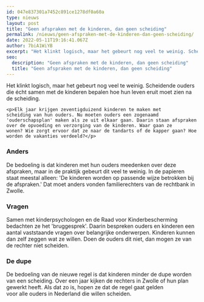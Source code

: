 ```yaml
---
id: 047e837301a7452c891ce1278df0a60a
type: nieuws
layout: post
title: "Geen afspraken met de kinderen, dan geen scheiding"
permalink: /nieuws/geen-afspraken-met-de-kinderen-dan-geen-scheiding/
date: 2022-05-11T19:16:41.067Z
author: 7biA1WiYB
excerpt: "Het klinkt logisch, maar het gebeurt nog veel te weinig. Scheidende ouders die écht samen met de kinderen bepalen hoe hun leven eruit moet zien na de scheiding.  "
seo:
  description: "Geen afspraken met de kinderen, dan geen scheiding"
  title: "Geen afspraken met de kinderen, dan geen scheiding"
---
```

Het klinkt logisch, maar het gebeurt nog veel te weinig. Scheidende ouders die écht samen met de kinderen bepalen hoe hun leven eruit moet zien na de scheiding.  

    <p>Elk jaar krijgen zeventigduizend kinderen te maken met scheiding van hun ouders. Nu moeten ouders een zogenaamd 'ouderschapsplan' maken als ze uit elkaar gaan. Daarin staan afspraken over de opvoeding en verzorging van de kinderen. Waar gaan ze wonen? Wie zorgt ervoor dat ze naar de tandarts of de kapper gaan? Hoe worden de vakanties verdeeld?</p>
<h3>Anders</h3>
<p>De bedoeling is dat kinderen met hun ouders meedenken over deze afspraken, maar in de praktijk gebeurt dit veel te weinig. In de papieren staat meestal alleen: 'De kinderen worden op passende wijze betrokken bij de afspraken.' Dat moet anders vonden familierechters van de rechtbank in Zwolle. </p>
<h3>Vragen</h3>
<p>Samen met kinderpsychologen en de Raad voor Kinderbescherming bedachten ze het 'bruggesprek'. Daarin bespreken ouders en kinderen een aantal vaststaande vragen over belangrijke onderwerpen. Kinderen kunnen dan zelf zeggen wat ze willen. Doen de ouders dit niet, dan mogen ze van de rechter niet scheiden.</p>
<h3>De dupe</h3>
<p>De bedoeling van de nieuwe regel is dat kinderen minder de dupe worden van een scheiding. Over een jaar kijken de rechters in Zwolle of hun plan gewerkt heeft. Als dat zo is, hopen ze dat de regel gaat gelden voor alle ouders in Nederland die willen scheiden.</p>  
